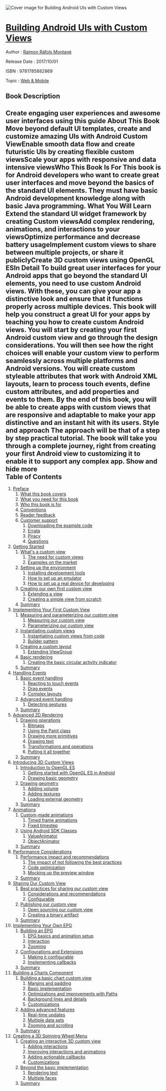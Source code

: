 ![Cover image for Building Android UIs with Custom Views](https://imgdetail.ebookreading.net/cover/cover/web_mobile/EB9781785882869.jpg)

[Building Android UIs with Custom Views](https://ebookreading.net/view/book/Building+Android+UIs+with+Custom+Views-EB9781785882869_1.html "Building Android UIs with Custom Views")
====================================================================================================================

Author : [Raimon Ràfols Montané](https://ebookreading.net/search/author/Raimon+R%C3%A0fols+Montan%C3%A9)

Release Date : 2017/10/01

ISBN : 9781785882869

Topic : [Web & Mobile](https://ebookreading.net/search/category/web-mobile)

Book Description
-----------------

 Create engaging user experiences and awesome user interfaces using this guide
About This Book
Move beyond default UI templates, create and customize amazing UIs with Android Custom ViewEnable smooth data flow and create futuristic UIs by creating flexible custom viewsScale your apps with responsive and data intensive viewsWho This Book Is For
This book is for Android developers who want to create great user interfaces and move beyond the basics of the standard UI elements. They must have basic Android development knowledge along with basic Java programming.
What You Will Learn
Extend the standard UI widget framework by creating Custom viewsAdd complex rendering, animations, and interactions to your viewsOptimize performance and decrease battery usageImplement custom views to share between multiple projects, or share it publiclyCreate 3D custom views using OpenGL ESIn Detail
To build great user interfaces for your Android apps that go beyond the standard UI elements, you need to use custom Android views. With these, you can give your app a distinctive look and ensure that it functions properly across multiple devices.
This book will help you construct a great UI for your apps by teaching you how to create custom Android views. You will start by creating your first Android custom view and go through the design considerations. You will then see how the right choices will enable your custom view to perform seamlessly across multiple platforms and Android versions.
You will create custom styleable attributes that work with Android XML layouts, learn to process touch events, define custom attributes, and add properties and events to them.
By the end of this book, you will be able to create apps with custom views that are responsive and adaptable to make your app distinctive and an instant hit with its users.
Style and approach
The approach will be that of a step by step practical tutorial. The book will take you through a complete journey, right from creating your first Android view to customizing it to enable it to support any complex app.
        Show and hide more                
Table of Contents
-----------------

1. [Preface](https://ebookreading.net/view/book/Building+Android+UIs+with+Custom+Views-EB9781785882869_13.html)
    1. [What this book covers](https://ebookreading.net/view/book/Building+Android+UIs+with+Custom+Views-EB9781785882869_14.html)
    1. [What you need for this book](https://ebookreading.net/view/book/Building+Android+UIs+with+Custom+Views-EB9781785882869_15.html)
    1. [Who this book is for](https://ebookreading.net/view/book/Building+Android+UIs+with+Custom+Views-EB9781785882869_16.html)
    1. [Conventions](https://ebookreading.net/view/book/Building+Android+UIs+with+Custom+Views-EB9781785882869_17.html)
    1. [Reader feedback](https://ebookreading.net/view/book/Building+Android+UIs+with+Custom+Views-EB9781785882869_18.html)
    1. [Customer support](https://ebookreading.net/view/book/Building+Android+UIs+with+Custom+Views-EB9781785882869_19.html)
        1. [Downloading the example code](https://ebookreading.net/view/book/Building+Android+UIs+with+Custom+Views-EB9781785882869_20.html)
        1. [Errata](https://ebookreading.net/view/book/Building+Android+UIs+with+Custom+Views-EB9781785882869_21.html)
        1. [Piracy](https://ebookreading.net/view/book/Building+Android+UIs+with+Custom+Views-EB9781785882869_22.html)
        1. [Questions](https://ebookreading.net/view/book/Building+Android+UIs+with+Custom+Views-EB9781785882869_23.html)
1. [Getting Started](https://ebookreading.net/view/book/Building+Android+UIs+with+Custom+Views-EB9781785882869_24.html)
    1. [What&#39;s a custom view](https://ebookreading.net/view/book/Building+Android+UIs+with+Custom+Views-EB9781785882869_25.html)
        1. [The need for custom views](https://ebookreading.net/view/book/Building+Android+UIs+with+Custom+Views-EB9781785882869_26.html)
        1. [Examples on the market](https://ebookreading.net/view/book/Building+Android+UIs+with+Custom+Views-EB9781785882869_27.html)
    1. [Setting up the environment](https://ebookreading.net/view/book/Building+Android+UIs+with+Custom+Views-EB9781785882869_28.html)
        1. [Installing development tools](https://ebookreading.net/view/book/Building+Android+UIs+with+Custom+Views-EB9781785882869_29.html)
        1. [How to set up an emulator](https://ebookreading.net/view/book/Building+Android+UIs+with+Custom+Views-EB9781785882869_30.html)
        1. [How to set up a real device for developing](https://ebookreading.net/view/book/Building+Android+UIs+with+Custom+Views-EB9781785882869_31.html)
    1. [Creating our own first custom view](https://ebookreading.net/view/book/Building+Android+UIs+with+Custom+Views-EB9781785882869_32.html)
        1. [Extending a view](https://ebookreading.net/view/book/Building+Android+UIs+with+Custom+Views-EB9781785882869_33.html)
        1. [Creating a simple view from scratch](https://ebookreading.net/view/book/Building+Android+UIs+with+Custom+Views-EB9781785882869_34.html)
    1. [Summary](https://ebookreading.net/view/book/Building+Android+UIs+with+Custom+Views-EB9781785882869_35.html)
1. [Implementing Your First Custom View](https://ebookreading.net/view/book/Building+Android+UIs+with+Custom+Views-EB9781785882869_36.html)
    1. [Measuring and parameterizing our custom view](https://ebookreading.net/view/book/Building+Android+UIs+with+Custom+Views-EB9781785882869_37.html)
        1. [Measuring our custom view](https://ebookreading.net/view/book/Building+Android+UIs+with+Custom+Views-EB9781785882869_38.html)
        1. [Parameterizing our custom view](https://ebookreading.net/view/book/Building+Android+UIs+with+Custom+Views-EB9781785882869_39.html)
    1. [Instantiating custom views](https://ebookreading.net/view/book/Building+Android+UIs+with+Custom+Views-EB9781785882869_40.html)
        1. [Instantiating custom views from code](https://ebookreading.net/view/book/Building+Android+UIs+with+Custom+Views-EB9781785882869_41.html)
        1. [Builder pattern](https://ebookreading.net/view/book/Building+Android+UIs+with+Custom+Views-EB9781785882869_42.html)
    1. [Creating a custom layout](https://ebookreading.net/view/book/Building+Android+UIs+with+Custom+Views-EB9781785882869_43.html)
        1. [Extending ViewGroup](https://ebookreading.net/view/book/Building+Android+UIs+with+Custom+Views-EB9781785882869_44.html)
    1. [Basic rendering](https://ebookreading.net/view/book/Building+Android+UIs+with+Custom+Views-EB9781785882869_45.html)
        1. [Creating the basic circular activity indicator](https://ebookreading.net/view/book/Building+Android+UIs+with+Custom+Views-EB9781785882869_46.html)
    1. [Summary](https://ebookreading.net/view/book/Building+Android+UIs+with+Custom+Views-EB9781785882869_47.html)
1. [Handling Events](https://ebookreading.net/view/book/Building+Android+UIs+with+Custom+Views-EB9781785882869_48.html)
    1. [Basic event handling](https://ebookreading.net/view/book/Building+Android+UIs+with+Custom+Views-EB9781785882869_49.html)
        1. [Reacting to touch events](https://ebookreading.net/view/book/Building+Android+UIs+with+Custom+Views-EB9781785882869_50.html)
        1. [Drag events](https://ebookreading.net/view/book/Building+Android+UIs+with+Custom+Views-EB9781785882869_51.html)
        1. [Complex layouts](https://ebookreading.net/view/book/Building+Android+UIs+with+Custom+Views-EB9781785882869_52.html)
    1. [Advanced event handling](https://ebookreading.net/view/book/Building+Android+UIs+with+Custom+Views-EB9781785882869_53.html)
        1. [Detecting gestures](https://ebookreading.net/view/book/Building+Android+UIs+with+Custom+Views-EB9781785882869_54.html)
    1. [Summary](https://ebookreading.net/view/book/Building+Android+UIs+with+Custom+Views-EB9781785882869_55.html)
1. [Advanced 2D Rendering](https://ebookreading.net/view/book/Building+Android+UIs+with+Custom+Views-EB9781785882869_56.html)
    1. [Drawing operations](https://ebookreading.net/view/book/Building+Android+UIs+with+Custom+Views-EB9781785882869_57.html)
        1. [Bitmaps](https://ebookreading.net/view/book/Building+Android+UIs+with+Custom+Views-EB9781785882869_58.html)
        1. [Using the Paint class](https://ebookreading.net/view/book/Building+Android+UIs+with+Custom+Views-EB9781785882869_59.html)
        1. [Drawing more primitives](https://ebookreading.net/view/book/Building+Android+UIs+with+Custom+Views-EB9781785882869_60.html)
        1. [Drawing text](https://ebookreading.net/view/book/Building+Android+UIs+with+Custom+Views-EB9781785882869_61.html)
        1. [Transformations and operations](https://ebookreading.net/view/book/Building+Android+UIs+with+Custom+Views-EB9781785882869_62.html)
        1. [Putting it all together](https://ebookreading.net/view/book/Building+Android+UIs+with+Custom+Views-EB9781785882869_63.html)
    1. [Summary](https://ebookreading.net/view/book/Building+Android+UIs+with+Custom+Views-EB9781785882869_64.html)
1. [Introducing 3D Custom Views](https://ebookreading.net/view/book/Building+Android+UIs+with+Custom+Views-EB9781785882869_65.html)
    1. [Introduction to OpenGL ES](https://ebookreading.net/view/book/Building+Android+UIs+with+Custom+Views-EB9781785882869_66.html)
        1. [Getting started with OpenGL ES in Android](https://ebookreading.net/view/book/Building+Android+UIs+with+Custom+Views-EB9781785882869_67.html)
        1. [Drawing basic geometry](https://ebookreading.net/view/book/Building+Android+UIs+with+Custom+Views-EB9781785882869_68.html)
    1. [Drawing geometry](https://ebookreading.net/view/book/Building+Android+UIs+with+Custom+Views-EB9781785882869_69.html)
        1. [Adding volume](https://ebookreading.net/view/book/Building+Android+UIs+with+Custom+Views-EB9781785882869_70.html)
        1. [Adding textures](https://ebookreading.net/view/book/Building+Android+UIs+with+Custom+Views-EB9781785882869_71.html)
        1. [Loading external geometry](https://ebookreading.net/view/book/Building+Android+UIs+with+Custom+Views-EB9781785882869_72.html)
    1. [Summary](https://ebookreading.net/view/book/Building+Android+UIs+with+Custom+Views-EB9781785882869_73.html)
1. [Animations](https://ebookreading.net/view/book/Building+Android+UIs+with+Custom+Views-EB9781785882869_74.html)
    1. [Custom-made animations](https://ebookreading.net/view/book/Building+Android+UIs+with+Custom+Views-EB9781785882869_75.html)
        1. [Timed frame animations](https://ebookreading.net/view/book/Building+Android+UIs+with+Custom+Views-EB9781785882869_76.html)
        1. [Fixed timestep](https://ebookreading.net/view/book/Building+Android+UIs+with+Custom+Views-EB9781785882869_77.html)
    1. [Using Android SDK Classes](https://ebookreading.net/view/book/Building+Android+UIs+with+Custom+Views-EB9781785882869_78.html)
        1. [ValueAnimator](https://ebookreading.net/view/book/Building+Android+UIs+with+Custom+Views-EB9781785882869_79.html)
        1. [ObjectAnimator](https://ebookreading.net/view/book/Building+Android+UIs+with+Custom+Views-EB9781785882869_80.html)
    1. [Summary](https://ebookreading.net/view/book/Building+Android+UIs+with+Custom+Views-EB9781785882869_81.html)
1. [Performance Considerations](https://ebookreading.net/view/book/Building+Android+UIs+with+Custom+Views-EB9781785882869_82.html)
    1. [Performance impact and recommendations](https://ebookreading.net/view/book/Building+Android+UIs+with+Custom+Views-EB9781785882869_83.html)
        1. [The impact of not following the best practices](https://ebookreading.net/view/book/Building+Android+UIs+with+Custom+Views-EB9781785882869_84.html)
        1. [Code optimization](https://ebookreading.net/view/book/Building+Android+UIs+with+Custom+Views-EB9781785882869_85.html)
        1. [Mocking up the preview window](https://ebookreading.net/view/book/Building+Android+UIs+with+Custom+Views-EB9781785882869_86.html)
    1. [Summary](https://ebookreading.net/view/book/Building+Android+UIs+with+Custom+Views-EB9781785882869_87.html)
1. [Sharing Our Custom View](https://ebookreading.net/view/book/Building+Android+UIs+with+Custom+Views-EB9781785882869_88.html)
    1. [Best practices for sharing our custom view](https://ebookreading.net/view/book/Building+Android+UIs+with+Custom+Views-EB9781785882869_89.html)
        1. [Considerations and recommendations](https://ebookreading.net/view/book/Building+Android+UIs+with+Custom+Views-EB9781785882869_90.html)
        1. [Configurable](https://ebookreading.net/view/book/Building+Android+UIs+with+Custom+Views-EB9781785882869_91.html)
    1. [Publishing our custom view](https://ebookreading.net/view/book/Building+Android+UIs+with+Custom+Views-EB9781785882869_92.html)
        1. [Open sourcing our custom view](https://ebookreading.net/view/book/Building+Android+UIs+with+Custom+Views-EB9781785882869_93.html)
        1. [Creating a binary artifact](https://ebookreading.net/view/book/Building+Android+UIs+with+Custom+Views-EB9781785882869_94.html)
    1. [Summary](https://ebookreading.net/view/book/Building+Android+UIs+with+Custom+Views-EB9781785882869_95.html)
1. [Implementing Your Own EPG](https://ebookreading.net/view/book/Building+Android+UIs+with+Custom+Views-EB9781785882869_96.html)
    1. [Building an EPG](https://ebookreading.net/view/book/Building+Android+UIs+with+Custom+Views-EB9781785882869_97.html)
        1. [EPG basics and animation setup](https://ebookreading.net/view/book/Building+Android+UIs+with+Custom+Views-EB9781785882869_98.html)
        1. [Interaction](https://ebookreading.net/view/book/Building+Android+UIs+with+Custom+Views-EB9781785882869_99.html)
        1. [Zooming](https://ebookreading.net/view/book/Building+Android+UIs+with+Custom+Views-EB9781785882869_100.html)
    1. [Configurations and Extensions](https://ebookreading.net/view/book/Building+Android+UIs+with+Custom+Views-EB9781785882869_101.html)
        1. [Making it configurable](https://ebookreading.net/view/book/Building+Android+UIs+with+Custom+Views-EB9781785882869_102.html)
        1. [Implementing callbacks](https://ebookreading.net/view/book/Building+Android+UIs+with+Custom+Views-EB9781785882869_103.html)
    1. [Summary](https://ebookreading.net/view/book/Building+Android+UIs+with+Custom+Views-EB9781785882869_104.html)
1. [Building a Charts Component](https://ebookreading.net/view/book/Building+Android+UIs+with+Custom+Views-EB9781785882869_105.html)
    1. [Building a basic chart custom view](https://ebookreading.net/view/book/Building+Android+UIs+with+Custom+Views-EB9781785882869_106.html)
        1. [Margins and padding](https://ebookreading.net/view/book/Building+Android+UIs+with+Custom+Views-EB9781785882869_107.html)
        1. [Basic implementation](https://ebookreading.net/view/book/Building+Android+UIs+with+Custom+Views-EB9781785882869_108.html)
        1. [Optimizations and improvements with Paths](https://ebookreading.net/view/book/Building+Android+UIs+with+Custom+Views-EB9781785882869_109.html)
        1. [Background lines and details](https://ebookreading.net/view/book/Building+Android+UIs+with+Custom+Views-EB9781785882869_110.html)
        1. [Customizations](https://ebookreading.net/view/book/Building+Android+UIs+with+Custom+Views-EB9781785882869_111.html)
    1. [Adding advanced features](https://ebookreading.net/view/book/Building+Android+UIs+with+Custom+Views-EB9781785882869_112.html)
        1. [Real-time updates](https://ebookreading.net/view/book/Building+Android+UIs+with+Custom+Views-EB9781785882869_113.html)
        1. [Multiple data sets](https://ebookreading.net/view/book/Building+Android+UIs+with+Custom+Views-EB9781785882869_114.html)
        1. [Zooming and scrolling](https://ebookreading.net/view/book/Building+Android+UIs+with+Custom+Views-EB9781785882869_115.html)
    1. [Summary](https://ebookreading.net/view/book/Building+Android+UIs+with+Custom+Views-EB9781785882869_116.html)
1. [Creating a 3D Spinning Wheel Menu](https://ebookreading.net/view/book/Building+Android+UIs+with+Custom+Views-EB9781785882869_117.html)
    1. [Creating an interactive 3D custom view](https://ebookreading.net/view/book/Building+Android+UIs+with+Custom+Views-EB9781785882869_118.html)
        1. [Adding interactions](https://ebookreading.net/view/book/Building+Android+UIs+with+Custom+Views-EB9781785882869_119.html)
        1. [Improving interactions and animations](https://ebookreading.net/view/book/Building+Android+UIs+with+Custom+Views-EB9781785882869_120.html)
        1. [Adding actionable callbacks](https://ebookreading.net/view/book/Building+Android+UIs+with+Custom+Views-EB9781785882869_121.html)
        1. [Customizations](https://ebookreading.net/view/book/Building+Android+UIs+with+Custom+Views-EB9781785882869_122.html)
    1. [Beyond the basic implementation](https://ebookreading.net/view/book/Building+Android+UIs+with+Custom+Views-EB9781785882869_123.html)
        1. [Rendering text](https://ebookreading.net/view/book/Building+Android+UIs+with+Custom+Views-EB9781785882869_124.html)
        1. [Multiple faces](https://ebookreading.net/view/book/Building+Android+UIs+with+Custom+Views-EB9781785882869_125.html)
    1. [Summary](https://ebookreading.net/view/book/Building+Android+UIs+with+Custom+Views-EB9781785882869_126.html)
